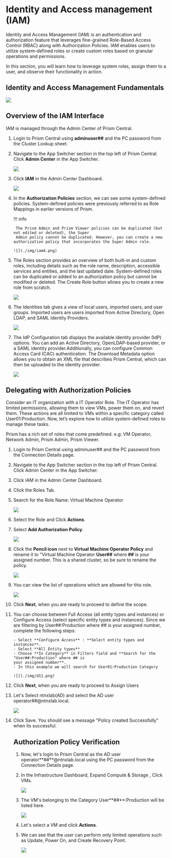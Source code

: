 # Identity and Access management (IAM)

Identity and Access Management (IAM) is an authentication and authorization feature that leverages 
fine-grained Role-Based Access Control (RBAC) along with Authorization Policies. IAM enables users to 
utilize system-defined roles or create custom roles based on granular operations and permissions.

In this section, you will learn how to leverage system roles, assign them to a user, and observe 
their functionality in action.

## Identity and Access Management Fundamentals

![](./img/iam.png)

## Overview of the IAM Interface

IAM is managed through the Admin Center of Prism Central.

1. Login to Prism Central using **adminuser##** and the PC password from the Cluster Lookup sheet.

2. Navigate to the App Switcher section in the top left of Prism Central. Click **Admin Center** in the 
App Switcher.

     ![](./img/iam2.png)

3. Click **IAM** in the Admin Center Dashboard.

     ![](./img/iam3.png)

4. In the **Authorization Policies** section, we can see some system-defined policies. System-defined 
   policies were previously referred to as Role Mappings in earlier versions of Prism.

    !!! info
      
        The Prism Admin and Prism Viewer policies can be duplicated (but not edited or deleted), the Super 
        Admin policy cannot be duplicated. However, you can create a new authorization policy that incorporates the Super Admin role.
       
       ![](./img/iam4.png)

5. The Roles section provides an overview of both built-in and custom roles, including details such as 
   the role name, description, accessible services and entities, and the last updated date.
   System-defined roles can be duplicated or added to an authorization policy but cannot be modified or deleted. The Create Role button allows you to create a new role from scratch.

    ![](./img/iam5.png)

6. The Identities tab gives a view of local users, imported users, and user groups. Imported users are 
users imported from Active Directory, Open LDAP, and SAML Identity Providers.

    ![](./img/iam6.png)

7. The IdP Configuration tab displays the available identity provider (IdP) options. You can add an 
Active Directory, OpenLDAP-based provider, or a SAML identity provider.Additionally, you can configure Common Access Card (CAC) authentication. The Download Metadata option allows you to obtain an XML file that describes Prism Central, which can then be uploaded to the identity provider.

    ![](./img/iam7.png)

## Delegating with Authorization Policies

Consider an IT organization with a IT Operator Role. The IT Operator has limited permissions, allowing 
them to view VMs, power them on, and revert them. These actions are all limited to VMs within a specific 
category called User01:Production. Now, let’s explore how to utilize system-defined roles to manage these 
tasks.

Prism has a rich set of roles that come predefined. e.g: VM Operator, Network Admin, Prism Admin, Prism 
Viewer.

1. Login to Prism Central using adminuser## and the PC password from the Connection Details page.

2. Navigate to the App Switcher section in the top left of Prism Central. Click Admin Center in the App Switcher.

3. Click IAM in the Admin Center Dashboard.

4. Click the Roles Tab.

5. Search for the Role Name: Virtual Machine Operator

    ![](./img/d5.png)
    
6. Select the Role and Click **Actions**.

7. Select **Add Authorization Policy**.

    ![](./img/d7.png)
    
8. Click the **Pencil icon** next to **Virtual Machine Operator Policy** and rename it to "Virtual Machine 
    Operator **User##** where **##** is your assigned number. This is a shared cluster, so be sure to rename 
    the policy.
       
    ![](./img/d8.png)
    
9. You can view the list of operations which are allowed for this role.

    ![](./img/d9.png)

10. Click **Next**, when you are ready to proceed to define the scope.

11. You can choose between Full Access (all entity types and instances) or Configure Access (select 
    specific entity types and instances). Since we are filtering by User##:Production where ## is your 
    assigned number, complete the following steps:

        - Select **Configure Access** : **Select entity types and instances**.
        - Select **All Entity types**
        - Choose **In Category** in Filters field and **Search for the "User##:Production" where ## is 
        your assigned number**.
        - In this example we will search for User01:Production Category

        ![](./img/d11.png)
    
12. Click **Next**, when you are ready to proceed to Assign Users

13. Let's Select ntnxlab(AD) and select the AD user operator##@ntnxlab.local.

    ![](./img/d13.png)
    
14. Click Save. You should see a message "Policy created Successfully" when its successful.

    ## Authorization Policy Verification

    1. Now, let's login to Prism Central as the AD user operator**##**@ntnxlab.local using the PC 
    password from the Connection Details page.

    2. In the Infrastructure Dashboard, Expand Compute & Storage , Click VMs.

        ![](./img/a2.png)
    
    3. The VM's belonging to the Category User**##**:Production will be listed here.

        ![](./img/a3.png)
    
    4. Let's select a VM and click **Actions**.

    5. We can see that the user can perform only limited operations such as Update, Power On, and 
    Create Recovery Point.

        ![](./img/a5.png)
